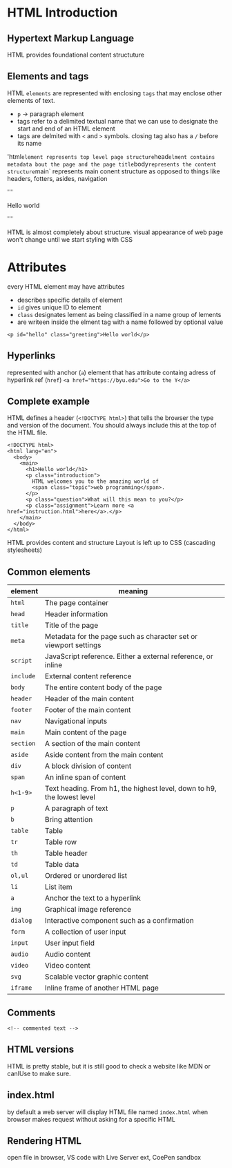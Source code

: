 # HTML Introduction
## Hypertext Markup Language
HTML provides foundational content structuture

## Elements and tags
HTML `elements` are represented with enclosing `tags` that may enclose other elements of text. 
* `p` -> paragraph element
* tags refer to a delimited textual name that we can use to designate the start and end of an HTML element
* tags are delmited with `<` and `>` symbols. closing tag also has a `/` before its name

'html` element represents top level page structure
`head` elment contains metadata bout the page and the page title
`body` represents the content structure
`main` represents main conent structure as opposed to things like headers, fotters, asides, navigation

'''
<html>
  <head>
    <title>My First Page</title>
  </head>
  <body>
    <main>
      <p>Hello world</p>
    </main>
  </body>
</html>
'''

HTML is almost completely about structure. visual appearance of web page won't change until we start styling with CSS

# Attributes
every HTML element may have attributes
* describes specific details of element
* `id` gives unique ID to element
* `class` designates lement as being classified in a name group of lements
* are writeen inside the elment tag with a name followed by optional value

`<p id="hello" class="greeting">Hello world</p>`

## Hyperlinks
represented with anchor (`a`) element that has attribute containg adress of hyperlink ref (`href`)
`<a href="https://byu.edu">Go to the Y</a>`

## Complete example
HTML defines a header (`<!DOCTYPE html>`) that tells the browser the type and version of the document. You should always include this at the top of the HTML file. 

```
<!DOCTYPE html>
<html lang="en">
  <body>
    <main>
      <h1>Hello world</h1>
      <p class="introduction">
        HTML welcomes you to the amazing world of
        <span class="topic">web programming</span>.
      </p>
      <p class="question">What will this mean to you?</p>
      <p class="assignment">Learn more <a href="instruction.html">here</a>.</p>
    </main>
  </body>
</html>
```

HTML provides content and structure
Layout is left up to CSS (cascading stylesheets)

## Common elements
| element   | meaning                                                                |
| --------- | ---------------------------------------------------------------------- |
| `html`    | The page container                                                     |
| `head`    | Header information                                                     |
| `title`   | Title of the page                                                      |
| `meta`    | Metadata for the page such as character set or viewport settings       |
| `script`  | JavaScript reference. Either a external reference, or inline           |
| `include` | External content reference                                             |
| `body`    | The entire content body of the page                                    |
| `header`  | Header of the main content                                             |
| `footer`  | Footer of the main content                                             |
| `nav`     | Navigational inputs                                                    |
| `main`    | Main content of the page                                               |
| `section` | A section of the main content                                          |
| `aside`   | Aside content from the main content                                    |
| `div`     | A block division of content                                            |
| `span`    | An inline span of content                                              |
| `h<1-9>`  | Text heading. From h1, the highest level, down to h9, the lowest level |
| `p`       | A paragraph of text                                                    |
| `b`       | Bring attention                                                        |
| `table`   | Table                                                                  |
| `tr`      | Table row                                                              |
| `th`      | Table header                                                           |
| `td`      | Table data                                                             |
| `ol,ul`   | Ordered or unordered list                                              |
| `li`      | List item                                                              |
| `a`       | Anchor the text to a hyperlink                                         |
| `img`     | Graphical image reference                                              |
| `dialog`  | Interactive component such as a confirmation                           |
| `form`    | A collection of user input                                             |
| `input`   | User input field                                                       |
| `audio`   | Audio content                                                          |
| `video`   | Video content                                                          |
| `svg`     | Scalable vector graphic content                                        |
| `iframe`  | Inline frame of another HTML page                                      |

## Comments 
`<!-- commented text -->`

## HTML versions
 HTML is pretty stable, but it is still good to check a website like MDN or canIUse to make sure.

## index.html
by default a web server will display HTML file named `index.html` when browser makes request without asking for a specific HTML

## Rendering HTML
open file in browser, VS code with Live Server ext, CoePen sandbox


